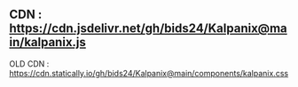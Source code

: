 CDN : https://cdn.jsdelivr.net/gh/bids24/Kalpanix@main/kalpanix.js
----------------------------------------------------------------------------------------------


OLD
CDN : https://cdn.statically.io/gh/bids24/Kalpanix@main/components/kalpanix.css

